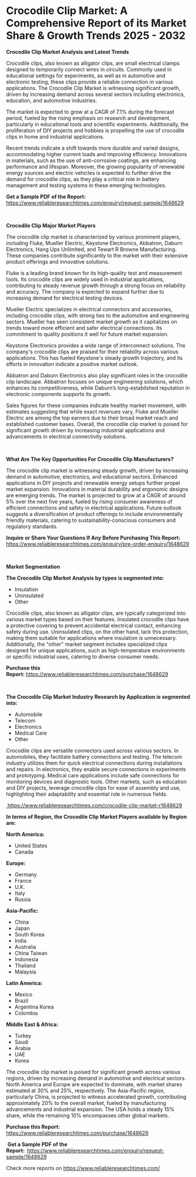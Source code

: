 <p><h1>Crocodile Clip Market: A Comprehensive Report of its Market Share & Growth Trends 2025 - 2032</h1></p><p><strong>Crocodile Clip Market Analysis and Latest Trends</strong></p>
<p><p>Crocodile clips, also known as alligator clips, are small electrical clamps designed to temporarily connect wires in circuits. Commonly used in educational settings for experiments, as well as in automotive and electronic testing, these clips provide a reliable connection in various applications. The Crocodile Clip Market is witnessing significant growth, driven by increasing demand across several sectors including electronics, education, and automotive industries. </p><p>The market is expected to grow at a CAGR of 7.1% during the forecast period, fueled by the rising emphasis on research and development, particularly in educational tools and scientific experiments. Additionally, the proliferation of DIY projects and hobbies is propelling the use of crocodile clips in home and industrial applications. </p><p>Recent trends indicate a shift towards more durable and varied designs, accommodating higher current loads and improving efficiency. Innovations in materials, such as the use of anti-corrosive coatings, are enhancing performance and lifespan. Moreover, the growing popularity of renewable energy sources and electric vehicles is expected to further drive the demand for crocodile clips, as they play a critical role in battery management and testing systems in these emerging technologies.</p></p>
<p><strong>Get a Sample PDF of the Report:&nbsp;</strong> <a href="https://www.reliableresearchtimes.com/enquiry/request-sample/1648629?utm_campaign=2189&utm_medium=2&utm_source=Github&utm_content=ia&utm_term=07022025&utm_id=crocodile-clip">https://www.reliableresearchtimes.com/enquiry/request-sample/1648629</a></p>
<p>&nbsp;</p>
<p><strong>Crocodile Clip Major Market Players</strong></p>
<p><p>The crocodile clip market is characterized by various prominent players, including Fluke, Mueller Electric, Keystone Electronics, Abbatron, Daburn Electronics, Hang Ups Unlimited, and Tewart R Browne Manufacturing. These companies contribute significantly to the market with their extensive product offerings and innovative solutions.</p><p>Fluke is a leading brand known for its high-quality test and measurement tools. Its crocodile clips are widely used in industrial applications, contributing to steady revenue growth through a strong focus on reliability and accuracy. The company is expected to expand further due to increasing demand for electrical testing devices.</p><p>Mueller Electric specializes in electrical connectors and accessories, including crocodile clips, with strong ties to the automotive and engineering sectors. Mueller has seen consistent market growth as it capitalizes on trends toward more efficient and safer electrical connections. Its commitment to quality positions it well for future market expansion.</p><p>Keystone Electronics provides a wide range of interconnect solutions. The company's crocodile clips are praised for their reliability across various applications. This has fueled Keystone's steady growth trajectory, and its efforts in innovation indicate a positive market outlook.</p><p>Abbatron and Daburn Electronics also play significant roles in the crocodile clip landscape. Abbatron focuses on unique engineering solutions, which enhances its competitiveness, while Daburn’s long-established reputation in electronic components supports its growth.</p><p>Sales figures for these companies indicate healthy market movement, with estimates suggesting that while exact revenues vary, Fluke and Mueller Electric are among the top earners due to their broad market reach and established customer bases. Overall, the crocodile clip market is poised for significant growth driven by increasing industrial applications and advancements in electrical connectivity solutions.</p></p>
<p>&nbsp;</p>
<p><strong>What Are The Key Opportunities For Crocodile Clip Manufacturers?</strong></p>
<p><p>The crocodile clip market is witnessing steady growth, driven by increasing demand in automotive, electronics, and educational sectors. Enhanced applications in DIY projects and renewable energy setups further propel market expansion. Innovations in material durability and ergonomic designs are emerging trends. The market is projected to grow at a CAGR of around 5% over the next five years, fueled by rising consumer awareness of efficient connections and safety in electrical applications. Future outlook suggests a diversification of product offerings to include environmentally friendly materials, catering to sustainability-conscious consumers and regulatory standards.</p></p>
<p><strong>Inquire or Share Your Questions If Any Before Purchasing This Report:</strong> <a href="https://www.reliableresearchtimes.com/enquiry/pre-order-enquiry/1648629?utm_campaign=2189&utm_medium=2&utm_source=Github&utm_content=ia&utm_term=07022025&utm_id=crocodile-clip">https://www.reliableresearchtimes.com/enquiry/pre-order-enquiry/1648629</a></p>
<p>&nbsp;</p>
<p><strong>Market Segmentation</strong></p>
<p><strong>The Crocodile Clip Market Analysis by types is segmented into:</strong></p>
<p><ul><li>Insulation</li><li>Uninsulated</li><li>Other</li></ul></p>
<p><p>Crocodile clips, also known as alligator clips, are typically categorized into various market types based on their features. Insulated crocodile clips have a protective covering to prevent accidental electrical contact, enhancing safety during use. Uninsulated clips, on the other hand, lack this protection, making them suitable for applications where insulation is unnecessary. Additionally, the "other" market segment includes specialized clips designed for unique applications, such as high-temperature environments or specific industrial uses, catering to diverse consumer needs.</p></p>
<p><strong>Purchase this Report:&nbsp;</strong><a href="https://www.reliableresearchtimes.com/purchase/1648629?utm_campaign=2189&utm_medium=2&utm_source=Github&utm_content=ia&utm_term=07022025&utm_id=crocodile-clip">https://www.reliableresearchtimes.com/purchase/1648629</a></p>
<p>&nbsp;</p>
<p><strong>The Crocodile Clip Market Industry Research by Application is segmented into:</strong></p>
<p><ul><li>Automobile</li><li>Telecom</li><li>Electronics</li><li>Medical Care</li><li>Other</li></ul></p>
<p><p>Crocodile clips are versatile connectors used across various sectors. In automobiles, they facilitate battery connections and testing. The telecom industry utilizes them for quick electrical connections during installations and repairs. In electronics, they enable secure connections in experiments and prototyping. Medical care applications include safe connections for monitoring devices and diagnostic tools. Other markets, such as education and DIY projects, leverage crocodile clips for ease of assembly and use, highlighting their adaptability and essential role in numerous fields.</p></p>
<p><a href="https://www.reliableresearchtimes.com/crocodile-clip-market-r1648629?utm_campaign=2189&utm_medium=2&utm_source=Github&utm_content=ia&utm_term=07022025&utm_id=crocodile-clip">&nbsp;https://www.reliableresearchtimes.com/crocodile-clip-market-r1648629</a></p>
<p><strong>In terms of Region, the Crocodile Clip Market Players available by Region are:</strong></p>
<p>
    <p> <strong> North America: </strong>
        <ul>
            <li>United States</li>
            <li>Canada</li>
        </ul>
        </p> 
    <p> <strong> Europe: </strong>
        <ul>
            <li>Germany</li>
            <li>France</li>
            <li>U.K.</li>
            <li>Italy</li>
            <li>Russia</li>
        </ul>
        </p> 
    <p> <strong> Asia-Pacific: </strong>
        <ul>
            <li>China</li>
            <li>Japan</li>
            <li>South Korea</li>
            <li>India</li>
            <li>Australia</li>
            <li>China Taiwan</li>
            <li>Indonesia</li>
            <li>Thailand</li>
            <li>Malaysia</li>
        </ul>
        </p> 
    <p> <strong> Latin America: </strong>
        <ul>
            <li>Mexico</li>
            <li>Brazil</li>
            <li>Argentina Korea</li>
            <li>Colombia</li>
        </ul>
        </p> 
    <p> <strong> Middle East & Africa: </strong>
        <ul>
            <li>Turkey</li>
            <li>Saudi</li>
            <li>Arabia</li>
            <li>UAE</li>
            <li>Korea</li>
        </ul>
    </p>
    </p>
<p><p>The crocodile clip market is poised for significant growth across various regions, driven by increasing demand in automotive and electrical sectors. North America and Europe are expected to dominate, with market shares estimated at 30% and 25%, respectively. The Asia-Pacific region, particularly China, is projected to witness accelerated growth, contributing approximately 20% to the overall market, fueled by manufacturing advancements and industrial expansion. The USA holds a steady 15% share, while the remaining 10% encompasses other global markets.</p></p>
<p><strong>Purchase this Report: </strong><a href="https://www.reliableresearchtimes.com/purchase/1648629?utm_campaign=2189&utm_medium=2&utm_source=Github&utm_content=ia&utm_term=07022025&utm_id=crocodile-clip">https://www.reliableresearchtimes.com/purchase/1648629</a></p>
<p>&nbsp;<strong>Get a Sample PDF of the Report:&nbsp;&nbsp;</strong><a href="https://www.reliableresearchtimes.com/enquiry/request-sample/1648629?utm_campaign=2189&utm_medium=2&utm_source=Github&utm_content=ia&utm_term=07022025&utm_id=crocodile-clip">https://www.reliableresearchtimes.com/enquiry/request-sample/1648629</a></p>
<p><strong></strong></p>
<p>Check more reports on <a href="https://www.reliableresearchtimes.com/?utm_campaign=2189&utm_medium=2&utm_source=Github&utm_content=ia&utm_term=07022025&utm_id=crocodile-clip">https://www.reliableresearchtimes.com/</a></p>
